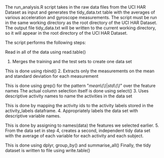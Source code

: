 The run_analysis.R script takes in the raw data files from the UCI HAR Dataset as input and generates the tidy_data.txt table with the averages of various acceleration and gyroscope measurements.
The script must be run in the same working directory as the root directory of the UCI HAR Dataset.
The output file tidy_data.txt will be written to the current working directory, so it will appear in the root directory of the UCI HAR Dataset.

The script performs the following steps:

Read in all of the data using read.table()

1. Merges the training and the test sets to create one data set

This is done using rbind()
2. Extracts only the measurements on the mean and standard deviation for each measurement

This is done using grep() for the pattern "*mean\\(\\)*|*std\\(\\)*" over the feature names
The actual column selection itself is done using select()
3. Uses descriptive activity names to name the activities in the data set

This is done by mapping the activity ids to the activity labels stored in the activity_labels dataframe.
4. Appropriately labels the data set with descriptive variable names.

This is done by assigning to names(data) the features we selected earlier.
5. From the data set in step 4, creates a second, independent tidy data set with the average of each variable for each activity and each subject.

This is done using dplyr, group_by() and summarise_all()
Finally, the tidy dataset is written to file using write.table()